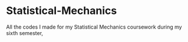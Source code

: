 # Statistical-Mechanics
All the codes I made for my Statistical Mechanics coursework during my sixth semester,
